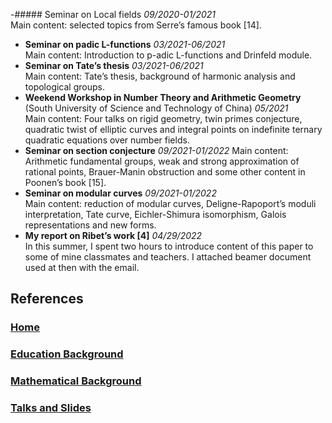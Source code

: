-##### Seminar on Local fields                                                                              _09/2020-01/2021_  
Main content: selected topics from Serre’s famous book [14].
- **Seminar on padic L-functions**                                                                  _03/2021-06/2021_  
Main content: Introduction to p-adic L-functions and Drinfeld module.
- **Seminar on Tate’s thesis**                                                                             _03/2021-06/2021_  
Main content: Tate’s thesis, background of harmonic analysis and topological groups.
- **Weekend Workshop in Number Theory and Arithmetic Geometry**                                                                       (South University of Science and Technology of China)                                      _05/2021_  
Main content: Four talks on rigid geometry, twin primes conjecture, quadratic twist of elliptic curves and integral points on indefinite ternary quadratic equations over number fields.
- **Seminar on section conjecture**                                                                 _09/2021-01/2022_ 
 Main content: Arithmetic fundamental groups, weak and strong approximation of rational points, Brauer-Manin obstruction and some other content in Poonen’s book [15].
- **Seminar on modular curves**                                                                       _09/2021-01/2022_  
Main content: reduction of modular curves, Deligne-Rapoport’s moduli interpretation, Tate curve, Eichler-Shimura isomorphism, Galois representations and new forms.
- **My report on Ribet’s work [4]**                                                               _04/29/2022_      
In this summer, I spent two hours to introduce content of this paper to some of mine classmates and teachers. I attached beamer document used at then with the email.

## References






### [Home](https://ym-tang.github.io/Home/)
### [Education Background](https://ym-tang.github.io/Educational-Background/)
### [Mathematical Background](https://ym-tang.github.io/Mathematical-Background/)
### [Talks and Slides](https://ym-tang.github.io/Talks-and-Slides/)
